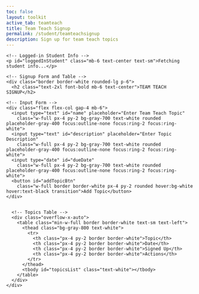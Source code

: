 ```yaml
---
toc: false
layout: toolkit
active_tab: teamteach
title: Team Teach Signup
permalink: /student/teamteachsignup
description: Sign up for team teach topics
---
```


<div class="min-h-screen bg-gray-900 text-white">
  <div class="max-w-5xl mx-auto py-10 px-4">

    <!-- Logged-in Student Info -->
    <p id="loggedInStudent" class="mb-6 text-center text-sm">Fetching student info...</p>

    <!-- Signup Form and Table -->
    <div class="border border-white rounded-lg p-6">
      <h2 class="text-2xl font-bold mb-6 text-center">TEAM TEACH SIGNUP</h2>

    <!-- Input Form -->
    <div class="flex flex-col gap-4 mb-6">
      <input type="text" id="name" placeholder="Enter Team Teach Topic"
        class="w-full px-4 py-2 bg-gray-700 text-white rounded placeholder-gray-400 focus:outline-none focus:ring-2 focus:ring-white">
      <input type="text" id="description" placeholder="Enter Topic Description"
        class="w-full px-4 py-2 bg-gray-700 text-white rounded placeholder-gray-400 focus:outline-none focus:ring-2 focus:ring-white">
      <input type="date" id="dueDate"
        class="w-full px-4 py-2 bg-gray-700 text-white rounded placeholder-gray-400 focus:outline-none focus:ring-2 focus:ring-white">
      <button id="addTopicBtn"
        class="w-full border border-white px-4 py-2 rounded hover:bg-white hover:text-black transition">Add Topic</button>
    </div>


      <!-- Topics Table -->
      <div class="overflow-x-auto">
        <table class="min-w-full border border-white text-sm text-left">
          <thead class="bg-gray-800 text-white">
            <tr>
              <th class="px-4 py-2 border border-white">Topic</th>
              <th class="px-4 py-2 border border-white">Date</th>
              <th class="px-4 py-2 border border-white">Signed Up</th>
              <th class="px-4 py-2 border border-white">Actions</th>
            </tr>
          </thead>
          <tbody id="topicsList" class="text-white"></tbody>
        </table>
      </div>
    </div>
  </div>
</div>

<script type="module">
  import { javaURI, fetchOptions } from '{{site.baseurl}}/assets/js/api/config.js';

  let loggedInStudent = null;
  let userId = -1;
  let StuName = "";

  function formatDateToMMDDYYYY(dateStr) {
    const [year, month, day] = dateStr.split("-");
    return `${month}/${day}/${year}`;
  }

  async function getUserId() {
    const url_persons = `${javaURI}/api/person/get`;
    try {
      const response = await fetch(url_persons, fetchOptions);
      if (!response.ok) throw new Error(`Spring server response: ${response.status}`);
      const data = await response.json();
      userId = data.id;
      StuName = data.name;
      document.getElementById("loggedInStudent").innerText = `Logged in as: ${StuName}`;
      fetchTopics();
    } catch (error) {
      console.error("Java Database Error:", error);
      document.getElementById("loggedInStudent").innerText = "Error fetching student info.";
    }
  }

  async function fetchTopics() {
    try {
      let response = await fetch(`${javaURI}/api/assignments/debug`, fetchOptions);
      let topics = await response.json();
      let filteredTopics = topics.filter(topic => topic.type === "teamteach");

      let topicsList = document.getElementById("topicsList");
      topicsList.innerHTML = ""; // Clear previous topics

      // Wait for all fetchAssignTopics calls to complete
      await Promise.all(filteredTopics.map(topic => fetchAssignTopics(topic)));

    } catch (error) {
      console.error("Error fetching topics:", error);
    }
  }

  async function fetchAssignTopics(topic) {
    try {
      let response = await fetch(`${javaURI}/api/submissions/assignment/${topic.id}`, fetchOptions);
      let data = await response.json();
      let assignments = Array.isArray(data) ? data : [];

      let studentsSet = new Set();
      let studentsTextArray = [];

      assignments.forEach(assignment => {
        if (Array.isArray(assignment.students)) {
          assignment.students.forEach(s => {
            if (!studentsSet.has(s.id)) {
              studentsSet.add(s.id);
              studentsTextArray.push(`${s.name} (${s.id})`);
            }
          });
        } else if (assignment.students && typeof assignment.students === 'string') {
          assignment.students.split(',').forEach(name => {
            if (!studentsSet.has(name.trim())) {
              studentsSet.add(name.trim());
              studentsTextArray.push(name.trim());
            }
          });
        }
      });

      const studentsText = studentsTextArray.length > 0 ? studentsTextArray.join(', ') : "None";
      const alreadySignedUp = studentsSet.has(userId);

      let row = document.createElement("tr");
      row.innerHTML = `
        <td class="border border-white px-4 py-2">${topic.name}</td>
        <td class="border border-white px-4 py-2">${topic.dueDate}</td>
        <td class="border border-white px-4 py-2">${studentsText}</td>
        <td class="border border-white px-4 py-2">
          <button 
            class="border border-white px-3 py-1 rounded text-sm transition ${alreadySignedUp ? 'opacity-50 cursor-not-allowed' : 'hover:bg-white hover:text-black'}" 
            data-topic-id="${topic.id}"
            ${alreadySignedUp ? 'disabled' : ''}>
            ${alreadySignedUp ? 'Signed Up' : 'Sign Up'}
          </button>
        </td>
      `;

      if (!alreadySignedUp) {
        row.querySelector("button").addEventListener("click", function () {
          signUpForTopic(topic.id);
        });
      }

      document.getElementById("topicsList").appendChild(row);

    } catch (error) {
      console.error("Error fetching topic assignments:", error);
    }
  }

async function addTopic() {
  let name = document.getElementById("name").value;
  let description = document.getElementById("description").value;
  let rawDate = document.getElementById("dueDate").value;

  if (!name || !description || !rawDate) {
    alert("Please fill in all fields.");
    return;
  }

  let dueDate = formatDateToMMDDYYYY(rawDate);

  const url = `${javaURI}/api/assignments/create?name=${encodeURIComponent(name)}&type=teamteach&description=${encodeURIComponent(description)}&points=1.0&dueDate=${encodeURIComponent(dueDate)}`;

  try {
    let response = await fetch(url, {
      method: "POST",
      headers: {
        "Content-Type": "application/json"
      }
    });

    if (response.ok) {
      document.getElementById("name").value = "";
      document.getElementById("description").value = "";
      document.getElementById("dueDate").value = "";
      fetchTopics(); // Refresh list
    } else {
      console.error("Failed to add topic");
    }
  } catch (error) {
    console.error("Error adding topic:", error);
  }
}


  async function signUpForTopic(id) {
    if (userId === -1) {
      alert("Please login first");
      return;
    }

    const data = {
      assignmentId: id,
      studentIds: [userId],
      content: "test",
      comment: "",
      isLate: false
    };

    try {
      let response = await fetch(`${javaURI}/api/submissions/submit/${id}`, {
        method: "POST",
        headers: {
          "Content-Type": "application/json"
        },
        body: JSON.stringify(data)
      });

      if (response.ok) {
        fetchTopics();
      } else {
        console.error("Failed to sign up for topic");
        alert("Failed to sign up. Please try again.");
      }
    } catch (error) {
      console.error("Error signing up for topic:", error);
      alert("Error signing up. Please try again.");
    }
  }

  document.addEventListener("DOMContentLoaded", () => {
    getUserId();
    document.getElementById("addTopicBtn").addEventListener("click", addTopic);
  });
</script>
